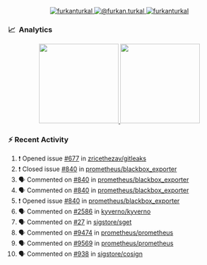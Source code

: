 <p align="center">
  <a href="https://linkedin.com/in/furkanturkal" target="blank">
    <img src="https://img.shields.io/badge/linkedin-%230077B5.svg?&style=for-the-badge&logo=linkedin&logoColor=white" alt="furkanturkal" />
  </a>
  <a href="https://medium.com/@furkan.turkal" target="blank">
    <img src="https://img.shields.io/badge/medium-%2312100E.svg?&style=for-the-badge&logo=medium&logoColor=white" alt="@furkan.turkal" />
  </a>
  <a href="https://twitter.com/furkanturkaI" target="blank">
    <img src="https://img.shields.io/badge/Twitter-1DA1F2?style=for-the-badge&logo=twitter&logoColor=white" alt="furkanturkaI" />
  </a>
</p>

### 📈 &nbsp;Analytics

<p align="center">
  <a href="https://github.com/bufgix">
    <img height="180em" src="https://github-readme-stats-eight-theta.vercel.app/api?username=Dentrax&show_icons=true&theme=algolia&include_all_commits=true&count_private=true&line_height=26"/>
    <img height="180em" src="https://github-readme-stats-eight-theta.vercel.app/api/top-langs/?username=Dentrax&layout=compact&langs_count=8&theme=algolia&line_height=26"/>
  </a>
</p>

### :zap: Recent Activity

<!--START_SECTION:activity-->
1. ❗️ Opened issue [#677](https://github.com/zricethezav/gitleaks/issues/677) in [zricethezav/gitleaks](https://github.com/zricethezav/gitleaks)
2. ❗️ Closed issue [#840](https://github.com/prometheus/blackbox_exporter/issues/840) in [prometheus/blackbox_exporter](https://github.com/prometheus/blackbox_exporter)
3. 🗣 Commented on [#840](https://github.com/prometheus/blackbox_exporter/issues/840) in [prometheus/blackbox_exporter](https://github.com/prometheus/blackbox_exporter)
4. 🗣 Commented on [#840](https://github.com/prometheus/blackbox_exporter/issues/840) in [prometheus/blackbox_exporter](https://github.com/prometheus/blackbox_exporter)
5. ❗️ Opened issue [#840](https://github.com/prometheus/blackbox_exporter/issues/840) in [prometheus/blackbox_exporter](https://github.com/prometheus/blackbox_exporter)
6. 🗣 Commented on [#2586](https://github.com/kyverno/kyverno/issues/2586) in [kyverno/kyverno](https://github.com/kyverno/kyverno)
7. 🗣 Commented on [#27](https://github.com/sigstore/sget/issues/27) in [sigstore/sget](https://github.com/sigstore/sget)
8. 🗣 Commented on [#9474](https://github.com/prometheus/prometheus/issues/9474) in [prometheus/prometheus](https://github.com/prometheus/prometheus)
9. 🗣 Commented on [#9569](https://github.com/prometheus/prometheus/issues/9569) in [prometheus/prometheus](https://github.com/prometheus/prometheus)
10. 🗣 Commented on [#938](https://github.com/sigstore/cosign/issues/938) in [sigstore/cosign](https://github.com/sigstore/cosign)
<!--END_SECTION:activity-->
